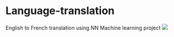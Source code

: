 # Language-translation
English to French translation using NN
Machine learning project
<img src="https://play-lh.googleusercontent.com/2BwZVA6OHBn6y6Nteaj-UAP0ROJ7Max4pYGt4hlEa13vaFkYHMPztBRifo3G97rTeQ">

